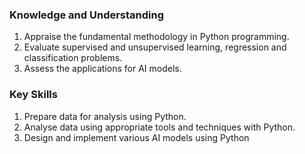 ### Knowledge and Understanding
1. Appraise the fundamental methodology in Python programming.
2. Evaluate supervised and unsupervised learning, regression and classification problems.
3. Assess the applications for AI models.

### Key Skills
1. Prepare data for analysis using Python.
2. Analyse data using appropriate tools and techniques with Python.
3. Design and implement various AI models using Python
